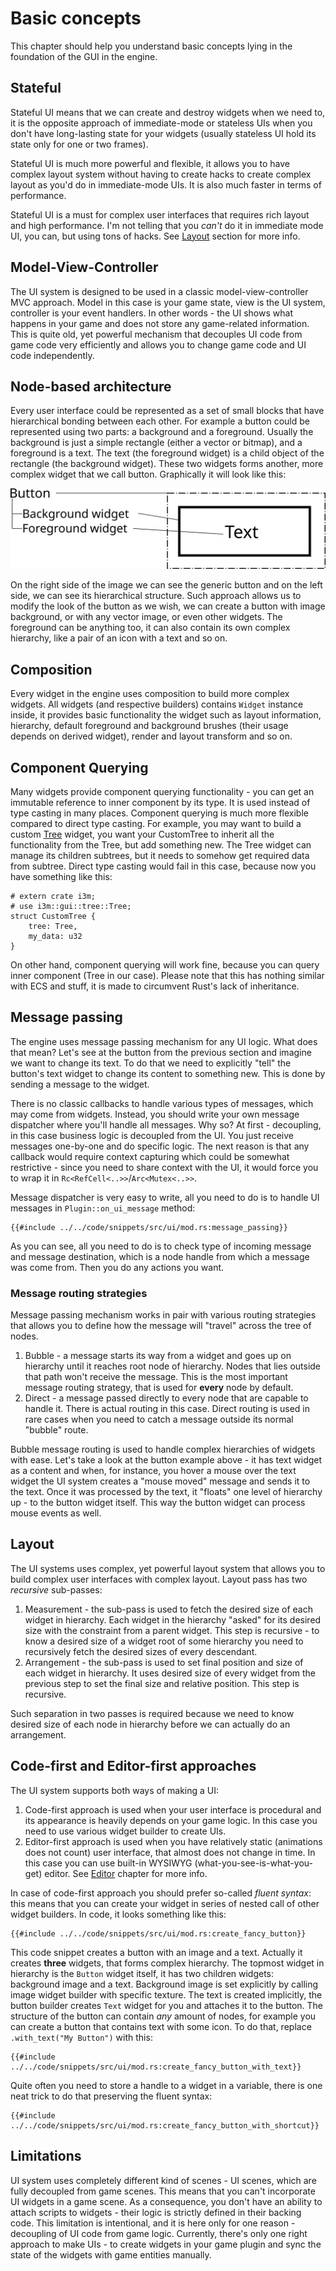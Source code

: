 # Basic concepts

This chapter should help you understand basic concepts lying in the foundation of the GUI in the engine.

## Stateful

Stateful UI means that we can create and destroy widgets when we need to, it is the opposite approach of 
immediate-mode or stateless UIs when you don't have long-lasting state for your widgets
(usually stateless UI hold its state only for one or two frames). 

Stateful UI is much more powerful and flexible, it allows you to have complex layout system without having to 
create hacks to create complex layout as you'd do in immediate-mode UIs. It is also much faster in terms of 
performance.

Stateful UI is a must for complex user interfaces that requires rich layout and high performance. I'm not telling
that you _can't_ do it in immediate mode UI, you can, but using tons of hacks. See [Layout](#layout) section for
more info.

## Model-View-Controller

The UI system is designed to be used in a classic model-view-controller MVC approach. Model in this case is your game
state, view is the UI system, controller is your event handlers. In other words - the UI shows what happens in your game
and does not store any game-related information. This is quite old, yet powerful mechanism that decouples UI code from 
game code very efficiently and allows you to change game code and UI code independently. 

## Node-based architecture

Every user interface could be represented as a set of small blocks that have hierarchical bonding between each
other. For example a button could be represented using two parts: a background and a foreground. Usually the background
is just a simple rectangle (either a vector or bitmap), and a foreground is a text. The text (the foreground widget)
is a child object of the rectangle (the background widget). These two widgets forms another, more complex widget that
we call button. Graphically it will look like this:

![Button](./button.svg)

On the right side of the image we can see the generic button and on the left side, we can see its hierarchical 
structure. Such approach allows us to modify the look of the button as we wish, we can create a button with 
image background, or with any vector image, or even other widgets. The foreground can be anything too, it can also
contain its own complex hierarchy, like a pair of an icon with a text and so on.

## Composition

Every widget in the engine uses composition to build more complex widgets. All widgets (and respective builders) contains
`Widget` instance inside, it provides basic functionality the widget such as layout information, hierarchy, default
foreground and background brushes (their usage depends on derived widget), render and layout transform and so on. 

## Component Querying

Many widgets provide component querying functionality - you can get an immutable reference to inner component by its type. It is 
used instead of type casting in many places. Component querying is much more flexible compared to direct type casting. 
For example, you may want to build a custom [Tree](../tree.md) widget, you want your CustomTree to inherit all the 
functionality from the Tree, but add something new. The Tree widget can manage its children subtrees, but it needs to
somehow get required data from subtree. Direct type casting would fail in this case, because now you have something
like this:

```rust,no_run
# extern crate i3m;
# use i3m::gui::tree::Tree;
struct CustomTree {
    tree: Tree,
    my_data: u32
}
```

On other hand, component querying will work fine, because you can query inner component (Tree in our case). Please note 
that this has nothing similar with ECS and stuff, it is made to circumvent Rust's lack of inheritance.

## Message passing

The engine uses message passing mechanism for any UI logic. What does that mean? Let's see at the button from the
previous section and imagine we want to change its text. To do that we need to explicitly "tell" the button's text
widget to change its content to something new. This is done by sending a message to the widget.

There is no classic callbacks to handle various types of messages, which may come from widgets. Instead, you should write
your own message dispatcher where you'll handle all messages. Why so? At first - decoupling, in this case business logic
is decoupled from the UI. You just receive messages one-by-one and do specific logic. The next reason is that any 
callback would require context capturing which could be somewhat restrictive - since you need to share context with the 
UI, it would force you to wrap it in `Rc<RefCell<..>>`/`Arc<Mutex<..>>`.

Message dispatcher is very easy to write, all you need to do is to handle UI messages in `Plugin::on_ui_message` method:

```rust,no_run
{{#include ../../code/snippets/src/ui/mod.rs:message_passing}}
```

As you can see, all you need to do is to check type of incoming message and message destination, which is a node handle
from which a message was come from. Then you do any actions you want.

### Message routing strategies

Message passing mechanism works in pair with various routing strategies that allows you to define how the message 
will "travel" across the tree of nodes.

1. Bubble - a message starts its way from a widget and goes up on hierarchy until it reaches root node of hierarchy.
Nodes that lies outside that path won't receive the message. This is the most important message routing strategy, that
is used for **every** node by default.
2. Direct - a message passed directly to every node that are capable to handle it. There is actual routing in this 
case. Direct routing is used in rare cases when you need to catch a message outside its normal "bubble" route.

Bubble message routing is used to handle complex hierarchies of widgets with ease. Let's take a look at the button
example above - it has text widget as a content and when, for instance, you hover a mouse over the text widget the UI
system creates a "mouse moved" message and sends it to the text. Once it was processed by the text, it "floats" one
level of hierarchy up - to the button widget itself. This way the button widget can process mouse events as well.

## Layout

The UI systems uses complex, yet powerful layout system that allows you to build complex user interfaces with 
complex layout. Layout pass has two _recursive_ sub-passes:

1. Measurement - the sub-pass is used to fetch the desired size of each widget in hierarchy. Each widget in the hierarchy
"asked" for its desired size with the constraint from a parent widget. This step is recursive - to know a desired size
of a widget root of some hierarchy you need to recursively fetch the desired sizes of every descendant.
2. Arrangement - the sub-pass is used to set final position and size of each widget in hierarchy. It uses desired size
of every widget from the previous step to set the final size and relative position. This step is recursive.

Such separation in two passes is required because we need to know desired size of each node in hierarchy before we can 
actually do an arrangement.

## Code-first and Editor-first approaches

The UI system supports both ways of making a UI:

1) Code-first approach is used when your user interface is procedural and its appearance is heavily depends on
your game logic. In this case you need to use various widget builder to create UIs.
2) Editor-first approach is used when you have relatively static (animations does not count) user interface,
that almost does not change in time. In this case you can use built-in WYSIWYG (what-you-see-is-what-you-get) 
editor. See [Editor](../editor/editor.md) chapter for more info. 

In case of code-first approach you should prefer so-called _fluent syntax_: this means that you can create your
widget in series of nested call of other widget builders. In code, it looks something like this:

```rust,no_run
{{#include ../../code/snippets/src/ui/mod.rs:create_fancy_button}}
```

This code snippet creates a button with an image and a text. Actually it creates **three** widgets, that forms
complex hierarchy. The topmost widget in hierarchy is the `Button` widget itself, it has two children widgets:
background image and a text. Background image is set explicitly by calling image widget builder with specific
texture. The text is created implicitly, the button builder creates `Text` widget for you and attaches it to
the button. The structure of the button can contain _any_ amount of nodes, for example you can create a button
that contains text with some icon. To do that, replace `.with_text("My Button")` with this:

```rust,no_run
{{#include ../../code/snippets/src/ui/mod.rs:create_fancy_button_with_text}}
```

Quite often you need to store a handle to a widget in a variable, there is one neat trick to do that preserving
the fluent syntax:

```rust,no_run
{{#include ../../code/snippets/src/ui/mod.rs:create_fancy_button_with_shortcut}}
```

## Limitations

UI system uses completely different kind of scenes - UI scenes, which are fully decoupled from game scenes. This means 
that you can't incorporate UI widgets in a game scene. As a consequence, you don't have an ability to attach scripts to 
widgets - their logic is strictly defined in their backing code. This limitation is intentional, and it is here
only for one reason - decoupling of UI code from game logic. Currently, there's only one right approach to make UIs -
to create widgets in your game plugin and sync the state of the widgets with game entities manually.
